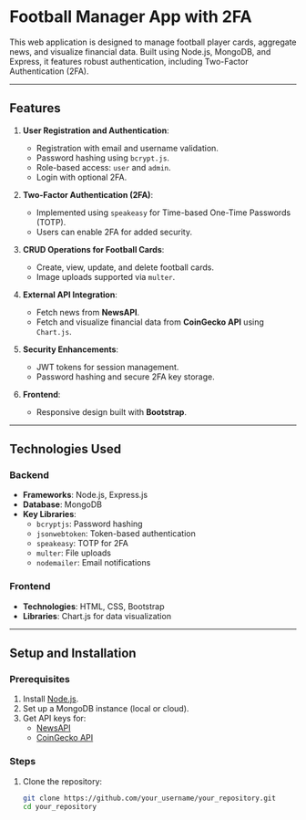 # Football Manager App with 2FA

This web application is designed to manage football player cards, aggregate news, and visualize financial data. Built using Node.js, MongoDB, and Express, it features robust authentication, including Two-Factor Authentication (2FA).

---

## Features

1. **User Registration and Authentication**:
    - Registration with email and username validation.
    - Password hashing using `bcrypt.js`.
    - Role-based access: `user` and `admin`.
    - Login with optional 2FA.

2. **Two-Factor Authentication (2FA)**:
    - Implemented using `speakeasy` for Time-based One-Time Passwords (TOTP).
    - Users can enable 2FA for added security.

3. **CRUD Operations for Football Cards**:
    - Create, view, update, and delete football cards.
    - Image uploads supported via `multer`.

4. **External API Integration**:
    - Fetch news from **NewsAPI**.
    - Fetch and visualize financial data from **CoinGecko API** using `Chart.js`.

5. **Security Enhancements**:
    - JWT tokens for session management.
    - Password hashing and secure 2FA key storage.

6. **Frontend**:
    - Responsive design built with **Bootstrap**.

---

## Technologies Used

### **Backend**
- **Frameworks**: Node.js, Express.js
- **Database**: MongoDB
- **Key Libraries**:
    - `bcryptjs`: Password hashing
    - `jsonwebtoken`: Token-based authentication
    - `speakeasy`: TOTP for 2FA
    - `multer`: File uploads
    - `nodemailer`: Email notifications

### **Frontend**
- **Technologies**: HTML, CSS, Bootstrap
- **Libraries**: Chart.js for data visualization

---

## Setup and Installation

### **Prerequisites**
1. Install [Node.js](https://nodejs.org/).
2. Set up a MongoDB instance (local or cloud).
3. Get API keys for:
    - [NewsAPI](https://newsapi.org/)
    - [CoinGecko API](https://www.coingecko.com/)

### **Steps**
1. Clone the repository:
   ```bash
   git clone https://github.com/your_username/your_repository.git
   cd your_repository
